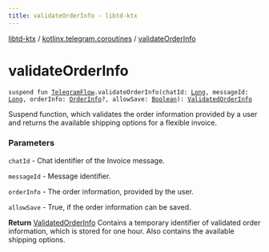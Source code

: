 ```yaml
---
title: validateOrderInfo - libtd-ktx
---
```


[libtd-ktx](../index.html) / [kotlinx.telegram.coroutines](index.html) / [validateOrderInfo](./validate-order-info.html)

# validateOrderInfo

`suspend fun `[`TelegramFlow`](../kotlinx.telegram.core/-telegram-flow/index.html)`.validateOrderInfo(chatId: `[`Long`](https://kotlinlang.org/api/latest/jvm/stdlib/kotlin/-long/index.html)`, messageId: `[`Long`](https://kotlinlang.org/api/latest/jvm/stdlib/kotlin/-long/index.html)`, orderInfo: `[`OrderInfo`](https://tdlibx.github.io/td/docs/org/drinkless/td/libcore/telegram/TdApi.OrderInfo.html)`?, allowSave: `[`Boolean`](https://kotlinlang.org/api/latest/jvm/stdlib/kotlin/-boolean/index.html)`): `[`ValidatedOrderInfo`](https://tdlibx.github.io/td/docs/org/drinkless/td/libcore/telegram/TdApi.ValidatedOrderInfo.html)

Suspend function, which validates the order information provided by a user and returns the
available shipping options for a flexible invoice.

### Parameters

`chatId` - Chat identifier of the Invoice message.

`messageId` - Message identifier.

`orderInfo` - The order information, provided by the user.

`allowSave` - True, if the order information can be saved.

**Return**
[ValidatedOrderInfo](https://tdlibx.github.io/td/docs/org/drinkless/td/libcore/telegram/TdApi.ValidatedOrderInfo.html) Contains a temporary identifier of validated order information,
which is stored for one hour. Also contains the available shipping options.

